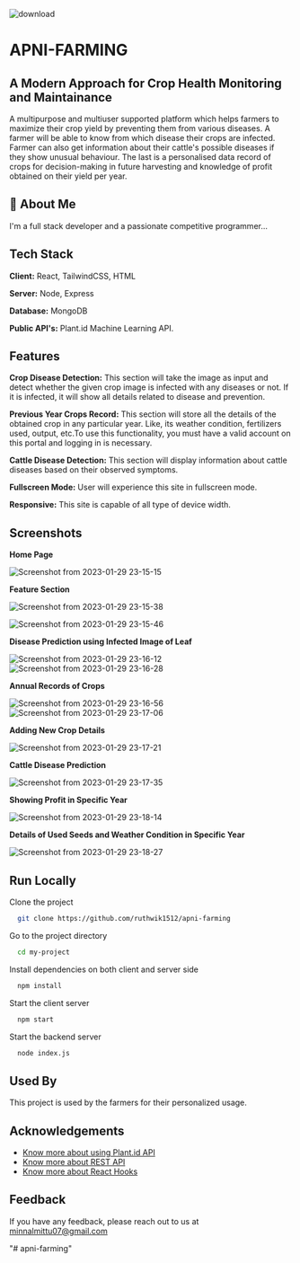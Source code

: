 ![download](https://user-images.githubusercontent.com/87228664/215347734-197d7339-6623-425d-af23-5275f73b2199.png)



# APNI-FARMING
## A Modern Approach for Crop Health Monitoring and Maintainance

A multipurpose and multiuser supported platform which helps farmers to maximize their crop yield by preventing them from various diseases. A farmer will be able to know from which disease their crops are infected. Farmer can also get information about their cattle's possible diseases if they show unusual behaviour. The last is a personalised data record of crops for decision-making in future harvesting and knowledge of profit obtained on their yield per year.


## 🚀 About Me
I'm a full stack developer and a passionate competitive programmer...


## Tech Stack

**Client:** React, TailwindCSS, HTML

**Server:** Node, Express

**Database:** MongoDB

**Public API's:** Plant.id Machine Learning API.


## Features

**Crop Disease Detection:** This section will take the image as input and detect whether the given crop image is infected with any diseases or not. If it is infected, it will show all details related to disease and prevention.

**Previous Year Crops Record:** This section will store all the details of the obtained crop in any particular year. Like, its weather condition, fertilizers used, output, etc.To use this functionality, you must have a valid account on this portal and logging in is necessary.

**Cattle Disease Detection:** This section will display information about cattle diseases based on their observed symptoms.

**Fullscreen Mode:**    User will experience this site in fullscreen mode.

**Responsive:** This site is capable of all type of device width.


## Screenshots

**Home Page**


![Screenshot from 2023-01-29 23-15-15](https://user-images.githubusercontent.com/87228664/215347792-5a0bb3a1-5a70-464d-ab05-ec413350d588.png)


**Feature Section**


![Screenshot from 2023-01-29 23-15-38](https://user-images.githubusercontent.com/87228664/215347853-7275d9cf-8bcb-452d-abf0-034274ca69fc.png)

![Screenshot from 2023-01-29 23-15-46](https://user-images.githubusercontent.com/87228664/215347874-00442b06-9b63-4330-9e70-9a19519531b7.png)

**Disease Prediction using Infected Image of Leaf**


![Screenshot from 2023-01-29 23-16-12](https://user-images.githubusercontent.com/87228664/215347971-7cd9c484-5bee-42dc-949f-62eaabcc5e36.png)
![Screenshot from 2023-01-29 23-16-28](https://user-images.githubusercontent.com/87228664/215347986-36756401-02d0-477b-8106-8a3ca102ef49.png)

**Annual Records of Crops**


![Screenshot from 2023-01-29 23-16-56](https://user-images.githubusercontent.com/87228664/215348006-9fb853e9-bd9e-44af-b053-a5888ec2322d.png)
![Screenshot from 2023-01-29 23-17-06](https://user-images.githubusercontent.com/87228664/215348009-0e4efb7a-1dff-411e-a0c3-72ea324b35b8.png)

**Adding New Crop Details**


![Screenshot from 2023-01-29 23-17-21](https://user-images.githubusercontent.com/87228664/215348010-0b1a4603-d067-4971-9840-b5ade821b54c.png)

**Cattle Disease Prediction**


![Screenshot from 2023-01-29 23-17-35](https://user-images.githubusercontent.com/87228664/215348014-beefdc8e-84eb-4f85-9b0a-803c76ef6952.png)

**Showing Profit in Specific Year**


![Screenshot from 2023-01-29 23-18-14](https://user-images.githubusercontent.com/87228664/215348017-33cd79f2-8466-471e-8290-7b913bb8a90c.png)

**Details of Used Seeds and Weather Condition in Specific Year**


![Screenshot from 2023-01-29 23-18-27](https://user-images.githubusercontent.com/87228664/215348018-fd04f93a-3907-460e-87c1-546987d5657f.png)




## Run Locally

Clone the project

```bash
  git clone https://github.com/ruthwik1512/apni-farming
```

Go to the project directory

```bash
  cd my-project
```

Install dependencies on both client and server side

```bash
  npm install
```

Start the client server

```bash
  npm start
```

Start the backend server

```bash
  node index.js
```


## Used By

This project is used by the farmers for their personalized usage.


## Acknowledgements

 - [Know more about using Plant.id API](https://github.com/flowerchecker/Plant-id-API/wiki)
 - [Know more about REST API](https://docs.github.com/en/rest?apiVersion=2022-11-28)
 - [Know more about React Hooks](https://reactjs.org/docs/hooks-intro.html)


## Feedback

If you have any feedback, please reach out to us at minnalmittu07@gmail.com

"# apni-farming" 

